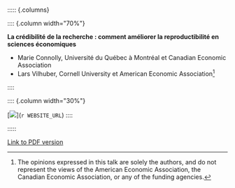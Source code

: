 # 

::::: {.columns}

:::: {.column width="70%"}

**La crédibilité de la recherche : comment améliorer la reproductibilité en sciences économiques**


- Marie Connolly, Université du Québec à Montréal et Canadian Economic Association
- Lars Vilhuber, Cornell University et American Economic Association[^disclaimer]

[^disclaimer]: The opinions expressed in this talk are solely the authors, and do not represent the views of the American Economic Association, the Canadian Economic Association, or any of the funding agencies. 


::::

:::: {.column width="30%"}

[![](qrcode.png)](`r WEBSITE_URL`)
::::

:::::

[Link to PDF version](presentation.pdf)